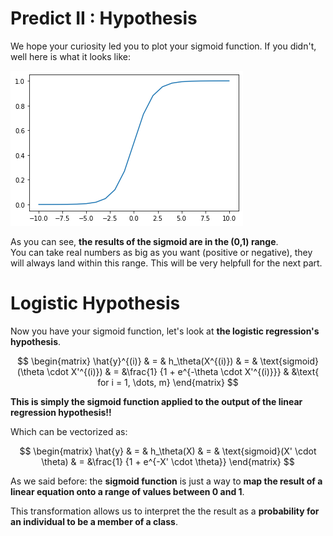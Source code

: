 # Predict II : Hypothesis 

We hope your curiosity led you to plot your sigmoid function. If you didn't, well here is what it looks like:

<img src="../../day03/assets/sigmoid.png"/>  

As you can see, **the results of the sigmoid are in the (0,1) range**.  
You can take real numbers as big as you want (positive or negative), they will always land within this range. This will be very helpfull for the next part.

# Logistic Hypothesis

Now you have your sigmoid function, let's look at **the logistic regression's hypothesis**.

$$
\begin{matrix}
\hat{y}^{(i)} & = & h_\theta(X^{(i)}) & = & \text{sigmoid}(\theta \cdot X'^{(i)}) 
& =  &\frac{1} {1 + e^{-\theta \cdot X'^{(i)}}} & &\text{ for i = 1, \dots, m}    
\end{matrix}
$$

**This is simply the sigmoid function applied to the output of the linear regression hypothesis!!**  

Which can be vectorized as: 

$$
\begin{matrix}
\hat{y} & = & h_\theta(X) & = & \text{sigmoid}(X' \cdot \theta) & =  &\frac{1} {1 + e^{-X' \cdot \theta}}    
\end{matrix}
$$

As we said before: the **sigmoid function** is just a way to **map the result of a linear equation onto a range of values between 0 and 1**.  

This transformation allows us to interpret the the result as a **probability for an individual to be a member of a class**.

